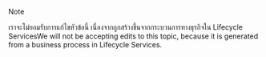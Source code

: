> [!NOTE]
> <span data-ttu-id="d01a8-101">เราจะไม่ยอมรับการแก้ไขหัวข้อนี้ เนื่องจากถูกสร้างขึ้นจากกระบวนการทางธุรกิจใน Lifecycle Services</span><span class="sxs-lookup"><span data-stu-id="d01a8-101">We will not be accepting edits to this topic, because it is generated from a business process in Lifecycle Services.</span></span>